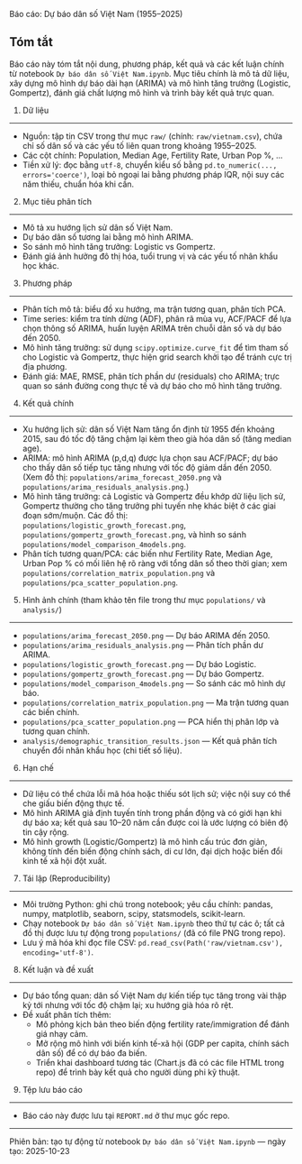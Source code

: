 Báo cáo: Dự báo dân số Việt Nam (1955–2025)

Tóm tắt
-------
Báo cáo này tóm tắt nội dung, phương pháp, kết quả và các kết luận chính từ notebook `Dự báo dân số Việt Nam.ipynb`. Mục tiêu chính là mô tả dữ liệu, xây dựng mô hình dự báo dài hạn (ARIMA) và mô hình tăng trưởng (Logistic, Gompertz), đánh giá chất lượng mô hình và trình bày kết quả trực quan.

1. Dữ liệu
---------
- Nguồn: tập tin CSV trong thư mục `raw/` (chính: `raw/vietnam.csv`), chứa chỉ số dân số và các yếu tố liên quan trong khoảng 1955–2025.
- Các cột chính: Population, Median Age, Fertility Rate, Urban Pop %, ...
- Tiền xử lý: đọc bằng `utf-8`, chuyển kiểu số bằng `pd.to_numeric(..., errors='coerce')`, loại bỏ ngoại lai bằng phương pháp IQR, nội suy các năm thiếu, chuẩn hóa khi cần.

2. Mục tiêu phân tích
---------------------
- Mô tả xu hướng lịch sử dân số Việt Nam.
- Dự báo dân số tương lai bằng mô hình ARIMA.
- So sánh mô hình tăng trưởng: Logistic vs Gompertz.
- Đánh giá ảnh hưởng đô thị hóa, tuổi trung vị và các yếu tố nhân khẩu học khác.

3. Phương pháp
--------------
- Phân tích mô tả: biểu đồ xu hướng, ma trận tương quan, phân tích PCA.
- Time series: kiểm tra tính dừng (ADF), phân rã mùa vụ, ACF/PACF để lựa chọn thông số ARIMA, huấn luyện ARIMA trên chuỗi dân số và dự báo đến 2050.
- Mô hình tăng trưởng: sử dụng `scipy.optimize.curve_fit` để tìm tham số cho Logistic và Gompertz, thực hiện grid search khởi tạo để tránh cực trị địa phương.
- Đánh giá: MAE, RMSE, phân tích phần dư (residuals) cho ARIMA; trực quan so sánh đường cong thực tế và dự báo cho mô hình tăng trưởng.

4. Kết quả chính
-----------------
- Xu hướng lịch sử: dân số Việt Nam tăng ổn định từ 1955 đến khoảng 2015, sau đó tốc độ tăng chậm lại kèm theo già hóa dân số (tăng median age).
- ARIMA: mô hình ARIMA (p,d,q) được lựa chọn sau ACF/PACF; dự báo cho thấy dân số tiếp tục tăng nhưng với tốc độ giảm dần đến 2050. (Xem đồ thị: `populations/arima_forecast_2050.png` và `populations/arima_residuals_analysis.png`.)
- Mô hình tăng trưởng: cả Logistic và Gompertz đều khớp dữ liệu lịch sử, Gompertz thường cho tăng trưởng phi tuyến nhẹ khác biệt ở các giai đoạn sớm/muộn. Các đồ thị: `populations/logistic_growth_forecast.png`, `populations/gompertz_growth_forecast.png`, và hình so sánh `populations/model_comparison_4models.png`.
- Phân tích tương quan/PCA: các biến như Fertility Rate, Median Age, Urban Pop % có mối liên hệ rõ ràng với tổng dân số theo thời gian; xem `populations/correlation_matrix_population.png` và `populations/pca_scatter_population.png`.

5. Hình ảnh chính (tham khảo tên file trong thư mục `populations/` và `analysis/`)
-------------------------------------------------------------------------------
- `populations/arima_forecast_2050.png` — Dự báo ARIMA đến 2050.
- `populations/arima_residuals_analysis.png` — Phân tích phần dư ARIMA.
- `populations/logistic_growth_forecast.png` — Dự báo Logistic.
- `populations/gompertz_growth_forecast.png` — Dự báo Gompertz.
- `populations/model_comparison_4models.png` — So sánh các mô hình dự báo.
- `populations/correlation_matrix_population.png` — Ma trận tương quan các biến chính.
- `populations/pca_scatter_population.png` — PCA hiển thị phân lớp và tương quan chính.
- `analysis/demographic_transition_results.json` — Kết quả phân tích chuyển đổi nhân khẩu học (chi tiết số liệu).

6. Hạn chế
---------
- Dữ liệu có thể chứa lỗi mã hóa hoặc thiếu sót lịch sử; việc nội suy có thể che giấu biến động thực tế.
- Mô hình ARIMA giả định tuyến tính trong phần động và có giới hạn khi dự báo xa; kết quả sau 10–20 năm cần được coi là ước lượng có biên độ tin cậy rộng.
- Mô hình growth (Logistic/Gompertz) là mô hình cấu trúc đơn giản, không tính đến biến động chính sách, di cư lớn, đại dịch hoặc biến đổi kinh tế xã hội đột xuất.

7. Tái lập (Reproducibility)
----------------------------
- Môi trường Python: ghi chú trong notebook; yêu cầu chính: pandas, numpy, matplotlib, seaborn, scipy, statsmodels, scikit-learn.
- Chạy notebook `Dự báo dân số Việt Nam.ipynb` theo thứ tự các ô; tất cả đồ thị được lưu tự động trong `populations/` (đã có file PNG trong repo).
- Lưu ý mã hóa khi đọc file CSV: `pd.read_csv(Path('raw/vietnam.csv'), encoding='utf-8')`.

8. Kết luận và đề xuất
----------------------
- Dự báo tổng quan: dân số Việt Nam dự kiến tiếp tục tăng trong vài thập kỷ tới nhưng với tốc độ chậm lại; xu hướng già hóa rõ rệt.
- Đề xuất phân tích thêm:
  - Mô phỏng kịch bản theo biến động fertility rate/immigration để đánh giá nhạy cảm.
  - Mở rộng mô hình với biến kinh tế-xã hội (GDP per capita, chính sách dân số) để có dự báo đa biến.
  - Triển khai dashboard tương tác (Chart.js đã có các file HTML trong repo) để trình bày kết quả cho người dùng phi kỹ thuật.

9. Tệp lưu báo cáo
------------------
- Báo cáo này được lưu tại `REPORT.md` ở thư mục gốc repo.

---
Phiên bản: tạo tự động từ notebook `Dự báo dân số Việt Nam.ipynb` — ngày tạo: 2025-10-23
